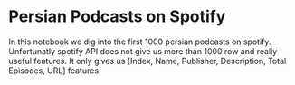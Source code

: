 # Persian Podcasts on Spotify
In this notebook we dig into the first 1000 persian podcasts on spotify. Unfortunatly spotify API does not give us more than 1000 row and really useful features. It only gives us [Index, Name, Publisher, Description, Total Episodes, URL] features.
